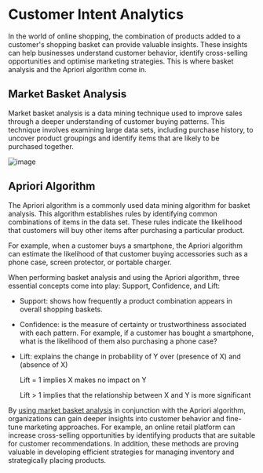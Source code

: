 # Customer Intent Analytics

In the world of online shopping, the combination of products added to a customer's shopping basket can provide valuable insights. These insights can help businesses understand customer behavior, identify cross-selling opportunities and optimise marketing strategies. This is where basket analysis and the Apriori algorithm come in.


## Market Basket Analysis

Market basket analysis is a data mining technique used to improve sales through a deeper understanding of customer buying patterns. This technique involves examining large data sets, including purchase history, to uncover product groupings and identify items that are likely to be purchased together.

![image](https://github.com/BedirK/Customer-Analytics/assets/103532330/75e796df-58b8-423a-b80b-187c02116277)

## Apriori Algorithm

The Apriori algorithm is a commonly used data mining algorithm for basket analysis. This algorithm establishes rules by identifying common combinations of items in the data set. These rules indicate the likelihood that customers will buy other items after purchasing a particular product.

For example, when a customer buys a smartphone, the Apriori algorithm can estimate the likelihood of that customer buying accessories such as a phone case, screen protector, or portable charger.

When performing basket analysis and using the Apriori algorithm, three essential concepts come into play: Support, Confidence, and Lift:

  * Support: shows how frequently a product combination appears in overall shopping baskets.
  
  * Confidence: is the measure of certainty or trustworthiness associated with each pattern. 
  For example, if a customer has bought a smartphone, what is the likelihood of them also purchasing a phone case?
  
 *  Lift: explains the change in probability of Y over (presence of X) and (absence of X) 
     
     Lift = 1 implies X makes no impact on Y
     
     Lift > 1 implies that the relationship between X and Y is more significant

  By [using market basket analysis](https://github.com/BedirK/Customer-Analytics/blob/main/3%20-%20Customer%20Intent%20Analytics/Retail%20Basket%20Analysis%20by%20using%20Excel.md) in conjunction with the Apriori algorithm, organizations can gain deeper insights into customer behavior and fine-tune marketing approaches. For example, an online retail platform can increase cross-selling opportunities by identifying products that are suitable for customer recommendations. In addition, these methods are proving valuable in developing efficient strategies for managing inventory and strategically placing products.
